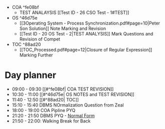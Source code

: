 
- COA ^fe08bf
	- TEST ANALAYSIS [[Test ID - 26 CSO Test - 1#TEST]]
- OS  ^46d75e
	- [[3Operating System - Process Synchronization.pdf#page=10|Peter Son Solution]] Note Marking and Revision
	- [[Test ID - 20 OS Test - 2|TEST ANALYSIS]] Mark Questions and Revision of Compet
- TOC  ^88ad20
	- [[TOC_Processed.pdf#page=12|Closure of Regular Expression]] Marking Further 
# Day planner

- 09:00 - 09:30 [[#^fe08bf| COA TEST REVISION]]
- 10:30 - 11:00 [[#^46d75e| OS NOTES and TEST REVISION]]
- 11:40 - 12:50 [[#^88ad20| TOC]]
- 15:10 - 15:40 DBMS NOrmalization Question from Zeal
- 18:00 - 19:00 COA Pipline PYQ
- 21:20 - 21:50 DBMS PYQ - [Normal Form](https://www.practicepaper.in/gate-cse/normal-form)
- 21:50 - 22:00: Walking Break for Back